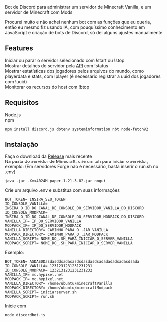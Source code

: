 Bot de Discord para administrar um servidor de Minecraft Vanilla, e um servidor de Minecraft com Mods

Procurei muito e não achei nenhum bot com as funções que eu queria, então eu mesmo fiz usando IA, com pouquíssimo conhecimento em JavaScript e criação de bots de Discord, só dei alguns ajustes manualmente

## Features
Iniciar ou parar o servidor selecionado com !start ou !stop\
Mostrar detalhes do servidor pela [API](https://api.mcsrvstat.us/) com !status\
Mostrar estatísticas dos jogadores pelos arquivos do mundo, como playerdata e stats, com !player (é necessário registrar a uuid dos jogadores com !uuid)\
Monitorar os recursos do host com !btop


## Requisitos
Node.js\
npm
```
npm install discord.js dotenv systeminformation nbt node-fetch@2
```
## Instalação
Faça o download da [Release](https://github.com/yukioktk/botservermine/releases) mais recente\
Na pasta do servidor de Minecraft, crie um .sh para iniciar o servidor, exemplo:  (Em servidores Forge não é necessário, basta inserir o run.sh no .env)
```
java -jar -Xmx4024M paper-1.21.3-82.jar nogui
```


Crie um arquivo .env e substitua com suas informações
```
BOT_TOKEN= INSIRA_SEU_TOKEN
ID_CONSOLE_VANILLA= INSIRA_O_ID_DO_CANAL_DE_CONSOLE_DO_SERVIDOR_VANILLA_DO_DISCORD
ID_CONSOLE_MODPACK= INSIRA_O_ID_DO_CANAL_DE_CONSOLE_DO_SERVIDOR_MODPACK_DO_DISCORD
VANILLA_IP= IP_DO_SERVIDOR_VANILLA
MODPACK_IP= IP_DO_SERVIDOR_MODPACK
VANILLA_DIRECTORY= CAMINHO_PARA_O_.JAR_VANILLA
MODPACK_DIRECTORY= CAMINHO_PARA_O_.JAR_MODPACK
VANILLA_SCRIPT= NOME_DO_.SH_PARA_INICIAR_O_SERVER_VANILLA
MODPACK_SCRIPT= NOME_DO_.SH_PARA_INICIAR_O_SERVER_VANILLA
```
Exemplo:
```
BOT_TOKEN= ASDASDDasdasddsadasasdsdasdasdsadadadadsadasdsada
ID_CONSOLE_VANILLA= 1231231231231231231
ID_CONSOLE_MODPACK= 1232131231231231232
VANILLA_IP= mc.hypixel.net
MODPACK_IP= mc.hypixel.net
VANILLA_DIRECTORY= /home/ubuntu/minecraftVanilla
MODPACK_DIRECTORY= /home/ubuntu/minecraftModpack
VANILLA_SCRIPT= iniciarserver.sh
MODPACK_SCRIPT= run.sh 
```
Inicie com
```
node discordbot.js
```